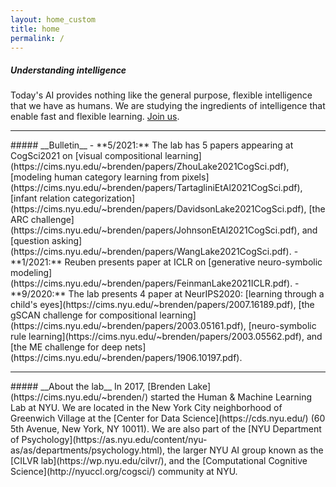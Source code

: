 ```yaml
---
layout: home_custom
title: home
permalink: /
---
```


##### __Understanding intelligence__
Today's AI provides nothing like the general purpose, flexible intelligence that we have as humans. We are studying the ingredients of intelligence that enable fast and flexible learning. [Join us](/apply/).

<hr class='invis'>
##### __Bulletin__
- **5/2021:** The lab has 5 papers appearing at CogSci2021 on [visual compositional learning](https://cims.nyu.edu/~brenden/papers/ZhouLake2021CogSci.pdf), [modeling human category learning from pixels](https://cims.nyu.edu/~brenden/papers/TartagliniEtAl2021CogSci.pdf), [infant relation categorization](https://cims.nyu.edu/~brenden/papers/DavidsonLake2021CogSci.pdf), [the ARC challenge](https://cims.nyu.edu/~brenden/papers/JohnsonEtAl2021CogSci.pdf), and [question asking](https://cims.nyu.edu/~brenden/papers/WangLake2021CogSci.pdf).
- **1/2021:** Reuben presents paper at ICLR on [generative neuro-symbolic modeling](https://cims.nyu.edu/~brenden/papers/FeinmanLake2021ICLR.pdf).
- **9/2020:** The lab presents 4 paper at NeurIPS2020: [learning through a child's eyes](https://cims.nyu.edu/~brenden/papers/2007.16189.pdf), [the gSCAN challenge for compositional learning](https://cims.nyu.edu/~brenden/papers/2003.05161.pdf), [neuro-symbolic rule learning](https://cims.nyu.edu/~brenden/papers/2003.05562.pdf), and [the ME challenge for deep nets](https://cims.nyu.edu/~brenden/papers/1906.10197.pdf).

<hr class='invis'>
##### __About the lab__
In 2017, [Brenden Lake](https://cims.nyu.edu/~brenden/) started the Human & Machine Learning Lab at NYU. We are located in the New York City neighborhood of Greenwich Village at the [Center for Data Science](https://cds.nyu.edu/) (60 5th Avenue, New York, NY 10011). We are also part of the [NYU Department of Psychology](https://as.nyu.edu/content/nyu-as/as/departments/psychology.html), the larger NYU AI group known as the [CILVR lab](https://wp.nyu.edu/cilvr/), and the [Computational Cognitive Science](http://nyuccl.org/cogsci/) community at NYU.